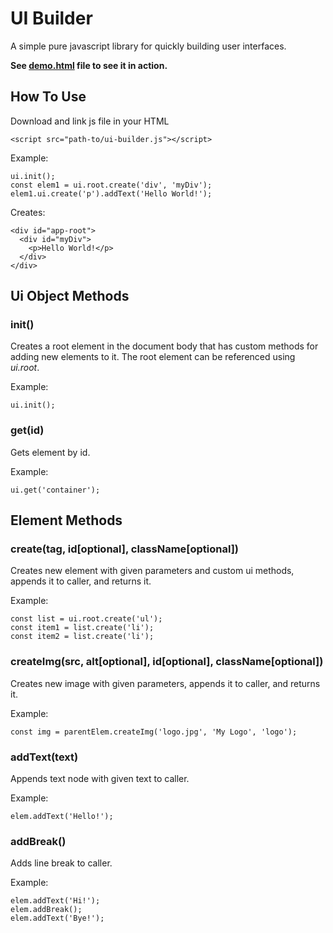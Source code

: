 # UI Builder

A simple pure javascript library for quickly building user interfaces.

**See [demo.html](http://projects.martymagaan.com/ui-builder/demo/demo.html) file to see it in action.**

## How To Use

Download and link js file in your HTML

    <script src="path-to/ui-builder.js"></script>

Example:

    ui.init();
    const elem1 = ui.root.create('div', 'myDiv');
    elem1.ui.create('p').addText('Hello World!');

Creates:

    <div id="app-root">
      <div id="myDiv">
        <p>Hello World!</p>
      </div>
    </div>
    

## Ui Object Methods

### init() ###

Creates a root element in the document body that has custom methods for adding new elements to it.
The root element can be referenced using *ui.root*.

Example:

    ui.init();

### get(id) ###

Gets element by id.

Example:

    ui.get('container');


## Element Methods ##

### create(tag, id[optional], className[optional]) ###

Creates new element with given parameters and custom ui methods, appends it to caller, and returns it.

Example:

    const list = ui.root.create('ul');
    const item1 = list.create('li');
    const item2 = list.create('li');


### createImg(src, alt[optional], id[optional], className[optional]) ###

Creates new image with given parameters, appends it to caller, and returns it.

Example:

    const img = parentElem.createImg('logo.jpg', 'My Logo', 'logo');


### addText(text) ###

Appends text node with given text to caller.

Example:

    elem.addText('Hello!');


### addBreak() ###

Adds line break to caller.

Example:

    elem.addText('Hi!');
    elem.addBreak();
    elem.addText('Bye!');